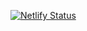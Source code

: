[![Netlify Status](https://api.netlify.com/api/v1/badges/533789ab-b639-493b-9c7f-3bca2dae434e/deploy-status)](https://app.netlify.com/sites/nahdiin/deploys)
